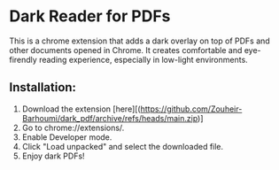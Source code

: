 # Dark Reader for PDFs

This is a chrome extension that adds a dark overlay on top of PDFs and other documents opened in Chrome. It creates comfortable and eye-firendly reading experience, especially in low-light environments.

## Installation:

1. Download the extension [here][(https://github.com/Zouheir-Barhoumi/dark_pdf/archive/refs/heads/main.zip)]
2. Go to chrome://extensions/.
3. Enable Developer mode.
4. Click "Load unpacked" and select the downloaded file.
5. Enjoy dark PDFs!
